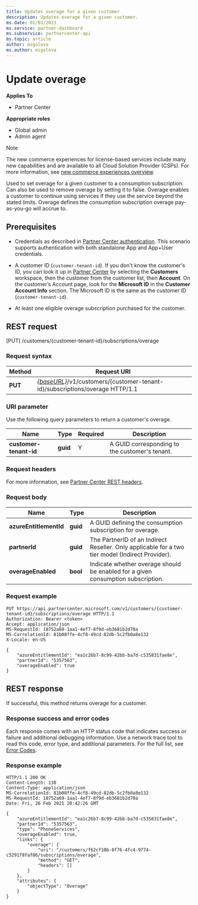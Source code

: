 ```yaml
---
title: Updates overage for a given customer
description: Updates overage for a given customer.
ms.date: 01/03/2023
ms.service: partner-dashboard
ms.subservice: partnercenter-api
ms.topic: article
author: migolova
ms.author: migolova
---
```


# Update overage

**Applies To**

- Partner Center

**Appropriate roles**

- Global admin
- Admin agent

> [!NOTE]
> The new commerce experiences for license-based services include many new capabilities and are available to all Cloud Solution Provider (CSPs). For more information, see [new commerce experiences overview](../new-commerce-license-based.md).

Used to set overage for a given customer to a consumption subscription. Can also be used to remove overage by setting it to false. Overage enables a customer to continue using services if they use the service beyond the stated limits. Overage defines the consumption subscription overage pay-as-you-go will accrue to.

## Prerequisites

- Credentials as described in [Partner Center authentication](partner-center-authentication.md). This scenario supports authentication with both standalone App and App+User credentials.

- A customer ID (`customer-tenant-id`). If you don't know the customer's ID, you can look it up in [Partner Center](https://partner.microsoft.com/dashboard) by selecting the **Customers** workspace, then the customer from the customer list, then **Account**. On the customer’s Account page, look for the **Microsoft ID** in the **Customer Account Info** section. The Microsoft ID is the same as the customer ID  (`customer-tenant-id`).

- At least one eligible overage subscription purchased for the customer.

## REST request
[PUT] /customers/{customer-tenant-id}/subscriptions/overage
### Request syntax

| Method   | Request URI                                                                                                                         |
|----------|-------------------------------------------------------------------------------------------------------------------------------------|
| **PUT**  | [*{baseURL}*](partner-center-rest-urls.md)/v1/customers/{customer-tenant-id}/subscriptions/overage HTTP/1.1 |

### URI parameter

Use the following query parameters to return a customer's overage.

| Name                    | Type     | Required | Description                                       |
|-------------------------|----------|----------|---------------------------------------------------|
| **customer-tenant-id**  | **guid** | Y        | A GUID corresponding to the customer's tenant.             |

### Request headers

For more information, see [Partner Center REST headers](headers.md).

### Request body

| Name                    | Type     | Description                                       |
|-------------------------|----------|---------------------------------------------------|
| **azureEntitlementId**  | **guid** | A GUID defining the consumption subscription for overage.             |
| **partnerId**  | **guid** | The PartnerID of an Indirect Reseller. Only applicable for a two tier model (Indirect Provider).            |
| **overageEnabled**  | **bool** | Indicate whether overage should be enabled for a given consumption subscription.             |

### Request example

```http
PUT https://api.partnercenter.microsoft.com/v1/customers/{customer-tenant-id}/subscriptions/overage HTTP/1.1
Authorization: Bearer <token>
Accept: application/json
MS-RequestId: 18752a69-1aa1-4ef7-8f9d-eb3681b2d70a
MS-CorrelationId: 81b08ffe-4cf8-49cd-82db-5c2fb0a8e132
X-Locale: en-US

{
    "azureEntitlementId": "ea1c26b7-8c99-42bb-ba7d-c535831fae8e",
    "partnerId": "5357563",
    "overageEnabled": true
}

```

## REST response

If successful, this method returns overage for a customer.

### Response success and error codes

Each response comes with an HTTP status code that indicates success or failure and additional debugging information. Use a network trace tool to read this code, error type, and additional parameters. For the full list, see [Error Codes](error-codes.md).

### Response example

```http
HTTP/1.1 200 OK
Content-Length: 138
Content-Type: application/json
MS-CorrelationId: 81b08ffe-4cf8-49cd-82db-5c2fb0a8e132
MS-RequestId: 18752a69-1aa1-4ef7-8f9d-eb3681b2d70a
Date: Fri, 26 Feb 2021 20:42:26 GMT

{
    "azureEntitlementId": "ea1c26b7-8c99-42bb-ba7d-c535831fae8e",
    "partnerId": "5357563",
    "type": "PhoneServices",
    "overageEnabled": true,
    "links": {
        "overage": {
            "uri": "/customers/f62cf10b-8f76-4fc4-9774-c5291f8faf86/subscriptions/overage",
            "method": "GET",
            "headers": []
        }
    },
    "attributes": {
        "objectType": "Overage"
    }
}
```